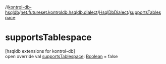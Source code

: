 //[kontrol-db-hsqldb](../../../index.md)/[net.futureset.kontroldb.hsqldb.dialect](../index.md)/[HsqlDbDialect](index.md)/[supportsTablespace](supports-tablespace.md)

# supportsTablespace

[hsqldb extensions for kontrol-db]\
open override val [supportsTablespace](supports-tablespace.md): [Boolean](https://kotlinlang.org/api/latest/jvm/stdlib/kotlin/-boolean/index.html) = false
